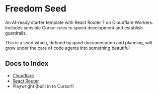 # Freedom Seed

An AI-ready starter template with React Router 7 on Cloudflare Workers. Includes
sensible Cursor rules to speed development and establish guardrails.

This is a seed which, defined by good documentation and planning, will grow
under the care of code agents into something beautiful

## Docs to Index

- [Cloudflare](https://developers.cloudflare.com/llms.txt)
- [React Router](https://reactrouter.com/home)
- Playwright (built in to Cursor!)
